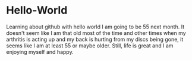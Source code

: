 # Hello-World
Learning about github with hello world
I am going to be 55 next month. It doesn't seem like I am that old most of the time and other times when my arthritis is acting up and my back is hurting from my discs being gone, it seems like I am at least 55 or maybe older. Still, life is great and I am enjoying myself and happy.
